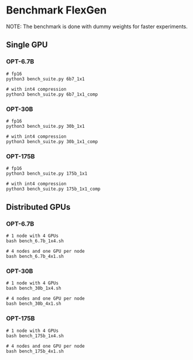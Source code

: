 # Benchmark FlexGen
NOTE: The benchmark is done with dummy weights for faster experiments.

## Single GPU

### OPT-6.7B
```
# fp16
python3 bench_suite.py 6b7_1x1

# with int4 compression
python3 bench_suite.py 6b7_1x1_comp
```

### OPT-30B
```
# fp16
python3 bench_suite.py 30b_1x1

# with int4 compression
python3 bench_suite.py 30b_1x1_comp
```

### OPT-175B
```
# fp16
python3 bench_suite.py 175b_1x1

# with int4 compression
python3 bench_suite.py 175b_1x1_comp
```

## Distributed GPUs

### OPT-6.7B
```
# 1 node with 4 GPUs
bash bench_6.7b_1x4.sh

# 4 nodes and one GPU per node
bash bench_6.7b_4x1.sh
```

### OPT-30B
```
# 1 node with 4 GPUs
bash bench_30b_1x4.sh

# 4 nodes and one GPU per node
bash bench_30b_4x1.sh
```

### OPT-175B
```
# 1 node with 4 GPUs
bash bench_175b_1x4.sh

# 4 nodes and one GPU per node
bash bench_175b_4x1.sh
```
